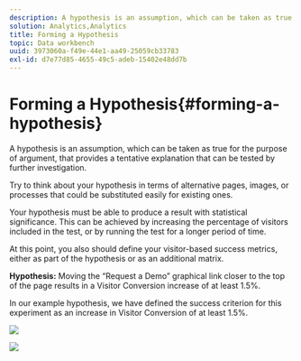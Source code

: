```yaml
---
description: A hypothesis is an assumption, which can be taken as true for the purpose of argument, that provides a tentative explanation that can be tested by further investigation.
solution: Analytics,Analytics
title: Forming a Hypothesis
topic: Data workbench
uuid: 3973060a-f49e-44e1-aa49-25059cb33783
exl-id: d7e77d85-4655-49c5-adeb-15402e48dd7b
---
```

# Forming a Hypothesis{#forming-a-hypothesis}

A hypothesis is an assumption, which can be taken as true for the purpose of argument, that provides a tentative explanation that can be tested by further investigation.

Try to think about your hypothesis in terms of alternative pages, images, or processes that could be substituted easily for existing ones.

Your hypothesis must be able to produce a result with statistical significance. This can be achieved by increasing the percentage of visitors included in the test, or by running the test for a longer period of time.

At this point, you also should define your visitor-based success metrics, either as part of the hypothesis or as an additional matrix.

**Hypothesis:** Moving the “Request a Demo” graphical link closer to the top of the page results in a Visitor Conversion increase of at least 1.5%.

In our example hypothesis, we have defined the success criterion for this experiment as an increase in Visitor Conversion of at least 1.5%.

![](assets/ControlPage.png)

![](assets/TestPage.png)
